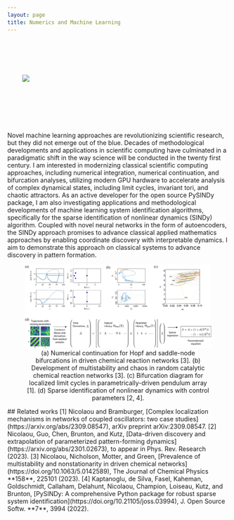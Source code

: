 ```yaml
---
layout: page
title: Numerics and Machine Learning
---
```

<pre>
<div class="container-fluid">
  <div class="row">
  <div class="col"></div>
    <img src="/assets/gallery/unpublished/solitons.gif" height="200"  />
    <div class="col"></div>

  </div>
</div>
</pre>

Novel machine learning approaches are revolutionizing scientific research, but they did not emerge out of the blue. Decades of methodological developments and applications in scientific computing have culminated in a paradigmatic shift in the way science will be conducted in the twenty first century. I am interested in modernizing classical scientific computing approaches, including numerical integration, numerical continuation, and bifurcation analyses, utilizing modern GPU hardware to accelerate analysis of complex dynamical states, including limit cycles, invariant tori, and chaotic attractors. As an active developer for the open source PySINDy package, I am also investigating applications and methodological developments of machine learning system identification algorithms, specifically for the sparse identification of nonlinear dynamics (SINDy) algorithm. Coupled with novel neural networks in the form of autoencoders, the SINDy approach promises to advance classical applied mathematics approaches by enabling coordinate discovery with interpretable dynamics. I aim to demonstrate this approach on classical systems to advance discovery in pattern formation.
<figure>
<img src="/assets/img/numerics.jpg" width=1024 />
<figcaption align="center">(a) Numerical continuation for Hopf and saddle-node bifurcations in driven chemical reaction networks [3]. (b) Development of multistability and chaos in random catalytic chemical reaction networks [3]. (c) Bifurcation diagram for localized limit cycles in parametrically-driven pendulum array [1]. (d) Sparse identification of nonlinear dynamics with control parameters [2, 4].
</figcaption>
</figure>
## Related works
[1] Nicolaou and Bramburger, [Complex localization mechanisms in networks of coupled oscillators: two case studies](https://arxiv.org/abs/2309.08547), arXiv preprint arXiv:2309.08547.  
[2] Nicolaou, Guo, Chen, Brunton, and Kutz, [Data-driven discovery and extrapolation of parameterized pattern-forming dynamics](https://arxiv.org/abs/2301.02673), to appear in Phys. Rev. Research (2023).  
[3] Nicolaou, Nicholson, Motter, and Green, [Prevalence of multistability and nonstationarity in driven chemical networks](https://doi.org/10.1063/5.0142589), The Journal of Chemical Physics **158**, 225101 (2023).  
[4] Kaptanoglu, de Silva,  Fasel,  Kaheman, Goldschmidt,  Callaham, Delahunt, Nicolaou,  Champion, Loiseau,  Kutz, and Brunton, 	[PySINDy: A comprehensive Python package for robust sparse system identification](https://doi.org/10.21105/joss.03994), J. Open Source Softw. **7**, 3994 (2022).  
